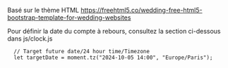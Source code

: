 Basé sur le thème HTML https://freehtml5.co/wedding-free-html5-bootstrap-template-for-wedding-websites

Pour définir la date du compte à rebours, consultez la section ci-dessous dans js/clock.js

````
  // Target future date/24 hour time/Timezone
  let targetDate = moment.tz("2024-10-05 14:00", "Europe/Paris");
````
